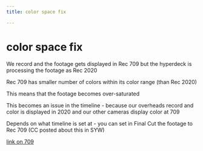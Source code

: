 ```yaml
---
title: color space fix

---
```


# color space fix

We record and the footage gets displayed in Rec 709 but the hyperdeck is processing the footage as Rec 2020

Rec 709 has smaller number of colors within its color range (than Rec 2020)

This means that the footage becomes over-saturated

This becomes an issue in the timeline - because our overheads record and color is displayed in 2020 and our other cameras display color at 709

Depends on what timeline is set at - you can set in Final Cut the footage to Rec 709 (CC posted about this in SYW)

[link on 709](https://www.redsharknews.com/technology/item/3289-what-exactly-is-rec-709#:~:text=Monitoring%20standard%20and%20gamma,correctly%20refer%20to%20a%20Rec.)
